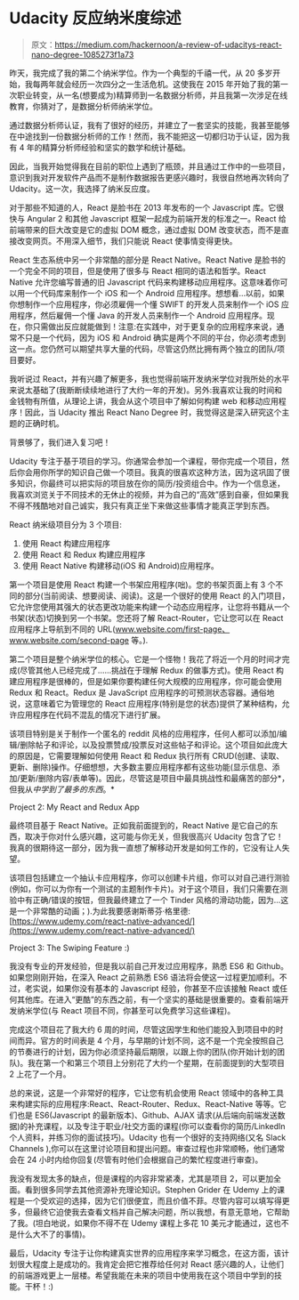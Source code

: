 # Udacity 反应纳米度综述

> 原文：<https://medium.com/hackernoon/a-review-of-udacitys-react-nano-degree-1085273f1a73>

昨天，我完成了我的第二个纳米学位。作为一个典型的千禧一代，从 20 多岁开始，我每两年就会经历一次四分之一生活危机。这使我在 2015 年开始了我的第一次职业转变，从一名(想要成为)精算师到一名数据分析师，并且我第一次涉足在线教育，你猜对了，是数据分析师纳米学位。

通过数据分析师认证，我有了很好的经历，并建立了一套坚实的技能，我甚至能够在中途找到一份数据分析师的工作！然而，我不能把这一切都归功于认证，因为我有 4 年的精算分析师经验和坚实的数学和统计基础。

因此，当我开始觉得我在目前的职位上遇到了瓶颈，并且通过工作中的一些项目，意识到我对开发软件产品而不是制作数据报告更感兴趣时，我很自然地再次转向了 Udacity。这一次，我选择了纳米反应度。

对于那些不知道的人，React 是脸书在 2013 年发布的一个 Javascript 库。它很快与 Angular 2 和其他 Javascript 框架一起成为前端开发的标准之一。React 给前端带来的巨大改变是它的虚拟 DOM 概念，通过虚拟 DOM 改变状态，而不是直接改变网页。不用深入细节，我们只能说 React 使事情变得更快。

React 生态系统中另一个非常酷的部分是 React Native。React Native 是脸书的一个完全不同的项目，但是使用了很多与 React 相同的语法和哲学。React Native 允许您编写普通的旧 Javascript 代码来构建移动应用程序。这意味着你可以用一个代码库来制作一个 iOS 和一个 Android 应用程序。想想看...以前，如果你想制作一个应用程序，你必须雇佣一个懂 SWIFT 的开发人员来制作一个 iOS 应用程序，然后雇佣一个懂 Java 的开发人员来制作一个 Android 应用程序。现在，你只需做出反应就能做到！注意:在实践中，对于更复杂的应用程序来说，通常不只是一个代码，因为 iOS 和 Android 确实是两个不同的平台，你必须考虑到这一点。您仍然可以期望共享大量的代码，尽管这仍然比拥有两个独立的团队/项目要好。

我听说过 React，并有兴趣了解更多，我也觉得前端开发纳米学位对我所处的水平来说太基础了(我断断续续地进行了大约一年的开发)。另外:我喜欢让我的时间和金钱物有所值，从理论上讲，我会从这个项目中了解如何构建 web 和移动应用程序！因此，当 Udacity 推出 React Nano Degree 时，我觉得这是深入研究这个主题的正确时机。

背景够了，我们进入复习吧！

Udacity 专注于基于项目的学习。你通常会参加一个课程，带你完成一个项目，然后你会用你所学的知识自己做一个项目。我真的很喜欢这种方法，因为这巩固了很多知识，你最终可以把实际的项目放在你的简历/投资组合中。作为一个信息迷，我喜欢浏览关于不同技术的无休止的视频，并为自己的“高效”感到自豪，但如果我不得不残酷地对自己诚实，我只有真正坐下来做这些事情才能真正学到东西。

React 纳米级项目分为 3 个项目:

1.  使用 React 构建应用程序
2.  使用 React 和 Redux 构建应用程序
3.  使用 React Native 构建移动(iOS 和 Android)应用程序。

第一个项目是使用 React 构建一个书架应用程序(咄)。您的书架页面上有 3 个不同的部分(当前阅读、想要阅读、阅读)。这是一个很好的使用 React 的入门项目，它允许您使用其强大的状态更改功能来构建一个动态应用程序，让您将书籍从一个书架(状态)切换到另一个书架。您还将了解 React-Router，它让您可以在 React 应用程序上导航到不同的 URL(www.website.com/first-page、www.website.com/second-page 等。).

第二个项目是整个纳米学位的核心。它是一个怪物！我花了将近一个月的时间才完成(尽管其他人已经完成了……挑战在于理解 Redux 的做事方式)。使用 React 构建应用程序是很棒的，但是如果你要构建任何大规模的应用程序，你可能会使用 Redux 和 React。Redux 是 JavaScript 应用程序的可预测状态容器。通俗地说，这意味着它为管理您的 React 应用程序(特别是您的状态)提供了某种结构，允许应用程序在代码不混乱的情况下进行扩展。

该项目特别是关于制作一个匿名的 reddit 风格的应用程序，任何人都可以添加/编辑/删除帖子和评论，以及投票赞成/投票反对这些帖子和评论。这个项目如此庞大的原因是，它需要理解如何使用 React 和 Redux 执行所有 CRUD(创建、读取、更新、删除)操作。仔细想想，大多数主要应用程序都有这些功能(显示信息、添加/更新/删除内容/表单等)。因此，尽管这是项目中最具挑战性和最痛苦的部分*，但我从*中学到了最多的东西*。*

Project 2: My React and Redux App

最终项目基于 React Native。正如我前面提到的，React Native 是它自己的东西，取决于你对什么感兴趣，这可能与你无关，但我很高兴 Udacity 包含了它！我真的很期待这一部分，因为我一直想了解移动开发是如何工作的，它没有让人失望。

该项目包括建立一个抽认卡应用程序，你可以创建卡片组，你可以对自己进行测验(例如，你可以为你有一个测试的主题制作卡片)。对于这个项目，我们只需要在测验中有正确/错误的按钮，但我最终建立了一个 Tinder 风格的滑动功能，因为…这是一个非常酷的动画；).为此我要感谢斯蒂芬·格里德:[https://www.udemy.com/react-native-advanced/](https://www.udemy.com/react-native-advanced/)

Project 3: The Swiping Feature :)

我没有专业的开发经验，但是我以前自己开发过应用程序，熟悉 ES6 和 Github。如果您刚刚开始，在深入 React 之前熟悉 ES6 语法将会使这一过程更加顺利。不过，老实说，如果你没有基本的 Javascript 经验，你甚至不应该接触 React 或任何其他库。在进入“更酷”的东西之前，有一个坚实的基础是很重要的。查看前端开发纳米学位(与 React 项目不同，你甚至可以免费学习这些课程)。

完成这个项目花了我大约 6 周的时间，尽管这因学生和他们能投入到项目中的时间而异。官方的时间表是 4 个月，与早期的计划不同，这不是一个完全按照自己的节奏进行的计划，因为你必须坚持最后期限，以跟上你的团队(你开始计划的团队)。我在第一个和第三个项目上分别花了大约一个星期，在前面提到的大型项目 2 上花了一个月。

总的来说，这是一个非常好的程序，它让您有机会使用 React 领域中的各种工具来构建实际的应用程序:React、React-Router、Redux、React-Native 等等。它们也是 ES6(Javascript 的最新版本)、Github、AJAX 请求(从后端向前端发送数据)的补充课程，以及专注于职业/社交方面的课程(你可以查看你的简历/LinkedIn 个人资料，并练习你的面试技巧)。Udacity 也有一个很好的支持网络(又名 Slack Channels ),你可以在这里讨论项目和提出问题。审查过程也非常顺畅，他们通常会在 24 小时内给你回复(尽管有时他们会根据自己的繁忙程度进行审查)。

我没有发现太多的缺点，但是课程的内容非常紧凑，尤其是项目 2，可以更加全面。看到很多同学去其他资源补充理论知识。Stephen Grider 在 Udemy 上的课程是一个受欢迎的选择，因为它们很便宜，而且价值不菲。尽管内容可以填写得更多，但最终它迫使我去查看文档并自己解决问题，所以我想，有意无意地，它帮助了我。(坦白地说，如果你不得不在 Udemy 课程上多花 10 美元才能通过，这也不是什么大不了的事情)。

最后，Udacity 专注于让你构建真实世界的应用程序来学习概念，在这方面，该计划很大程度上是成功的。我肯定会把它推荐给任何对 React 感兴趣的人，让他们的前端游戏更上一层楼。希望我能在未来的项目中使用我在这个项目中学到的技能。干杯！:)